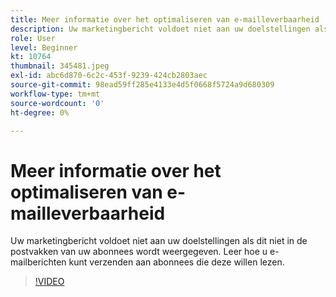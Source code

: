 ```yaml
---
title: Meer informatie over het optimaliseren van e-mailleverbaarheid
description: Uw marketingbericht voldoet niet aan uw doelstellingen als dit niet in de postvakken van uw abonnees wordt weergegeven. Leer hoe u e-mailberichten kunt verzenden aan abonnees die deze willen lezen.
role: User
level: Beginner
kt: 10764
thumbnail: 345481.jpeg
exl-id: abc6d870-6c2c-453f-9239-424cb2803aec
source-git-commit: 98ead59ff285e4133e4d5f0668f5724a9d680309
workflow-type: tm+mt
source-wordcount: '0'
ht-degree: 0%

---
```


# Meer informatie over het optimaliseren van e-mailleverbaarheid

Uw marketingbericht voldoet niet aan uw doelstellingen als dit niet in de postvakken van uw abonnees wordt weergegeven. Leer hoe u e-mailberichten kunt verzenden aan abonnees die deze willen lezen.

>[!VIDEO](https://video.tv.adobe.com/v/345481/?quality=12&learn=on)
